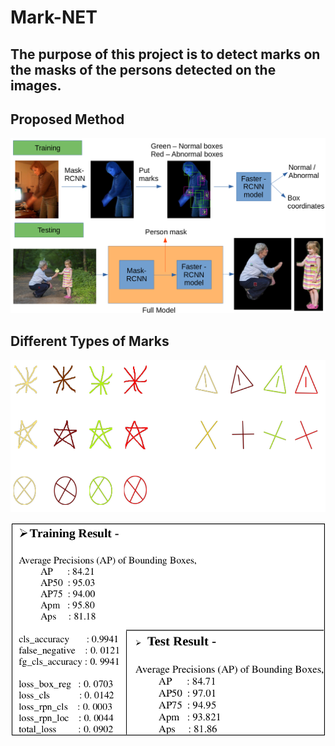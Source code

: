 # Mark-NET

## The purpose of this project is to detect marks on the masks of the persons detected on the images.

## Proposed Method

![final.png](https://github.com/FarhatBuet14/Mark-NET/blob/master/tmp/Reports/9.Final%20Submission/final.png)

## Different Types of Marks

![Different%20Marks.png](https://github.com/FarhatBuet14/Mark-NET/blob/master/tmp/Reports/6.different%20marks/Different%20Marks.png)

![result.png](https://github.com/FarhatBuet14/Mark-NET/blob/master/tmp/Reports/9.Final%20Submission/result.png)
